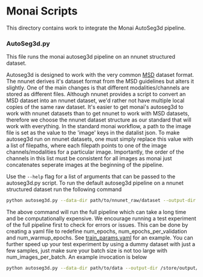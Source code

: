 # Monai Scripts

This directory contains work to integrate the Monai AutoSeg3d pipeline.

### AutoSeg3d.py

This file runs the monai autoseg3d pipeline on an nnunet structured dataset.

Autoseg3d is designed to work with the very common [MSD](http://medicaldecathlon.com/) dataset format. The nnunet derives it's dataset format from the MSD guidelines but alters it slightly. One of the main changes is that different modalities/channels are stored as different files. Although nnunet provides a script to convert an MSD dataset into an nnunet dataset, we'd rather not have multiple local copies of the same raw dataset. It's easier to get monai's autoseg3d to work with nnunet datasets than to get nnunet to work with MSD datasets, therefore we choose the nnunet dataset structure as our standard that will work with everything. In the standard monai workflow, a path to the image file is set as the value to the 'image' keys in the datalist json. To make autoseg3d run on nnunet datasets, one must simply replace this value with a list of filepaths, where each filepath points to one of the image channels/modalities for a particular image. Importantly, the order of the channels in this list must be consistent for all images as monai just concatenates seperate images at the beginning of the pipeline.

Use the ```--help``` flag for a list of arguments that can be passed to the autoseg3d.py script. To run the default autoseg3d pipeline on a nnunet structured dataset run the following command

```bash
python autoseg3d.py --data-dir path/to/nnunet_raw/dataset --output-dir store/pipeline/outputs/here
```

The above command will run the full pipeline which can take a long time and be computationally expensive. We encourage running a test experiment of the full pipeline first to check for errors or issues. This can be done by creating a yaml file to redefine num_epochs, num_epochs_per_validation and num_warmup_epochs. See [train_params.yaml](train_params.yaml) for an example. You can further speed up your test experiment by using a dummy dataset with just a few samples, just make sure your batch size is not too large with num_images_per_batch. An example invocation is below

```bash
python autoseg3d.py --data-dir path/to/data --output-dir /store/output/here --train-params path/to/train_params.yaml
```
